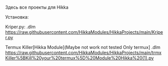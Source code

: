 Здесь все проекты для Hikka

Установка: 

Kriper.py: .dlm https://raw.githubusercontent.com/HikkaModules/HikkaProjects/main/Kriper.py

Termux Killer[Hikka Module](Maybe not work not tested Only termux] .dlm https://raw.githubusercontent.com/HikkaModules/HikkaProjects/main/trmxKiller%5BKill%20your%20termux%5D%20Module%20Hikka%20(1).py
